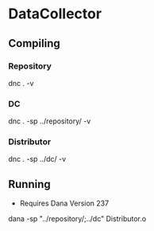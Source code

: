 # DataCollector

## Compiling

### Repository

dnc . -v

### DC

dnc . -sp ../repository/ -v

### Distributor

dnc . -sp ../dc/ -v

## Running
* Requires Dana Version 237

dana -sp "../repository/;../dc" Distributor.o
